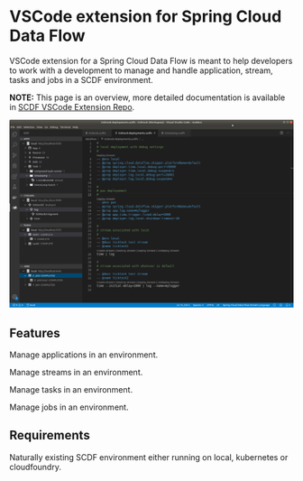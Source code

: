 [vscode-docs-generic-1]: https://github.com/jvalkeal/vscode-spring-cloud-dataflow-wip/raw/master/vscode-spring-cloud-dataflow/docs/images/vscode-docs-generic-1.png
# VSCode extension for Spring Cloud Data Flow

VSCode extension for a Spring Cloud Data Flow is meant to help developers to
work with a development to manage and handle application, stream, tasks and jobs
in a SCDF environment.

**NOTE:** This page is an overview, more detailed documentation is available in
[SCDF VSCode Extension Repo](https://github.com/jvalkeal/vscode-spring-cloud-dataflow-wip/tree/master/vscode-spring-cloud-dataflow/docs).

![Generic1][vscode-docs-generic-1]

## Features

Manage applications in an environment.

Manage streams in an environment.

Manage tasks in an environment.

Manage jobs in an environment.

## Requirements

Naturally existing SCDF environment either running on local, kubernetes or cloudfoundry.
